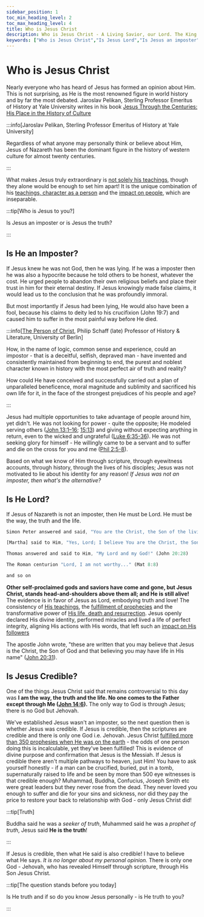 ```yaml
---
sidebar_position: 1
toc_min_heading_level: 2
toc_max_heading_level: 4
title: Who is Jesus Christ
description: Who is Jesus Christ - A Living Savior, our Lord. The King of Kings - is Jesus Credible
keywords: ["Who is Jesus Christ","Is Jesus Lord","Is Jesus an imposter","Is Jesus alive","Is Jesus credible","experience Jesus now"]
---
```


# Who is Jesus Christ

Nearly everyone who has heard of Jesus has formed an opinion about Him. This is not surprising,
as He is the most renowned figure in world history and by far the most debated. Jaroslav
Pelikan, Sterling Professor Emeritus of History at Yale University writes in his book
[Jesus Through the Centuries: His Place in the History of Culture](https://www.amazon.com/Jesus-Through-Centuries-History-Culture/dp/0300079877)

:::info[Jaroslav Pelikan, Sterling Professor Emeritus of History at Yale University]

Regardless of what anyone may personally think or believe about Him, Jesus of Nazareth has been the
dominant figure in the history of western culture for almost twenty centuries.

:::

What makes Jesus truly extraordinary is [not solely his teachings](./crediblilty/teachings-of-jesus.md),
though they alone would be enough to set him apart! It is the unique combination of
his [teachings, character as a person](./crediblilty/teachings-of-jesus.md) and the
[impact on people](./crediblilty/the-martyrs.md), which are inseparable.

:::tip[Who is Jesus to you?]

Is Jesus an imposter or is Jesus the truth?

:::

## Is He an Imposter?

If Jesus knew he was not God, then he was lying. If he was a imposter then he was also a
hypocrite because he told others to be honest, whatever the cost. He urged people to abandon
their own religious beliefs and place their trust in him for their eternal destiny. If Jesus
knowingly made false claims, it would lead us to the conclusion that he was profoundly immoral. 

But most importantly if Jesus had been lying, He would also have been a fool, because his claims
to deity led to his crucifixion (John 19:7) and caused him to suffer in the most painful way
before He died. 

:::info[[The Person of Christ](https://www.amazon.com/Person-Christ-Perfection-Humanity-Divinity/dp/1113222034), Philip Schaff (late) Professor of History & Literature, University of Berlin]

How, in the name of logic, common sense and experience, could an impostor - that is a
deceitful, selfish, depraved man - have invented and consistently maintained from beginning to
end, the purest and noblest character known in history with the most perfect air of truth
and reality? 

How could He have conceived and successfully carried out a plan of unparalleled beneficence,
moral magnitude and sublimity and sacrificed his own life for it, in the face of the strongest
prejudices of his people and age?

:::

Jesus had multiple opportunities to take advantage of people around him, yet didn't. He was not
looking for power - quite the opposite; He modeled serving others
([John 13:1–16](https://www.biblegateway.com/passage/?search=John%2013%3A1%E2%80%9316&version=NKJV);
[15:13](https://www.biblegateway.com/passage/?search=John%2015%3A13&version=NKJV)) and
giving without expecting anything in return, even to the wicked and ungrateful
([Luke 6:35-36](https://www.biblegateway.com/passage/?search=Luke%206%3A35-36&version=NKJV)).
He was not seeking glory for himself - He willingly came to be a servant and to suffer and die
on the cross for you and me ([Phil 2:5-8](https://www.biblegateway.com/passage/?search=Philippians%202%3A5-8&version=NKJV)).

Based on what we know of Him through scripture, through eyewitness accounts, through history,
through the lives of his disciples; Jesus was not motivated to lie about his identity for any
reason!  *If Jesus was not an imposter, then what's the alternative?*

## Is He Lord?

If Jesus of Nazareth is not an imposter, then He must be Lord. He must be the way, the truth
and the life.

```js 
Simon Peter answered and said, "You are the Christ, the Son of the living God." (Mat 16:13-20)

[Martha] said to Him, "Yes, Lord; I believe You are the Christ, the Son of God ..." (John 11:27)

Thomas answered and said to Him, "My Lord and my God!" (John 20:28) 

The Roman centurion "Lord, I am not worthy..." (Mat 8:8)

and so on 
```

**Other self-proclaimed gods and saviors have come and gone, but Jesus Christ, stands
head-and-shoulders above them all; and He is still alive!** The evidence is in favor of Jesus as Lord,
embodying truth and love! The consistency of [His teachings](./crediblilty/teachings-of-jesus.md),
the [fulfillment of prophecies](./crediblilty/prophecies-fulfilled.md) and the transformative power of
[His life, death and resurrection](./crediblilty/is-jesus-alive.md). Jesus openly declared
His divine identity, performed miracles and lived a life of perfect integrity, aligning
His actions with His words, that left such an [impact on His followers](./crediblilty/the-martyrs.md)

The apostle John wrote, "these are written that you may believe that Jesus is the Christ, the
Son of God and that believing you may have life in His name" ([John 20:31](https://www.biblegateway.com/passage/?search=John%2020%3A30-31&version=NKJV)).

## Is Jesus Credible?

One of the things Jesus Christ said that remains controversial to this day was **I am the way,
the truth and the life. No one comes to the Father except through Me ([John 14:6](https://www.biblegateway.com/passage/?search=John%2014%3A6&version=NKJV)).** The only
way to God is through Jesus; there is no God but Jehovah. 

We've established Jesus wasn't an imposter, so the next question then is whether Jesus was credible.
If Jesus is credible, then the scriptures are credible and there is only one God i.e. Jehovah. Jesus Christ
[fulfilled more than 350 prophesies when He was on the earth](./crediblilty/prophecies-fulfilled.md) -
the odds of one person doing this is incalculable, yet they've been fulfilled! This is evidence
of divine purpose and confirmation that Jesus is the Messiah. If Jesus is credible there aren't
multiple pathways to heaven, just Him! You have to ask yourself honestly - if a man can be crucified,
buried, put in a tomb, supernaturally raised to life and be seen by more than 500 eye witnesses
is that credible enough? Muhammad, Buddha, Confucius, Joseph Smith etc were great leaders but they never
rose from the dead. They never loved you enough to suffer and die for your sins and sickness,
nor did they pay the price to restore your back to relationship with God - only Jesus Christ did!

:::tip[Truth]

Buddha said he was a *seeker of truth*, Muhammed said he was a *prophet of truth*,
Jesus said **He is the truth**!

:::

If Jesus is credible, then what He said is also credible! I have to believe what He says. *It
is no longer about my personal opinion.* There is only one God - Jehovah, who has revealed Himself
through scripture, through His Son Jesus Christ.

:::tip[The question stands before you today]

Is He truth and if so do you know Jesus personally - is He truth to you?

:::


